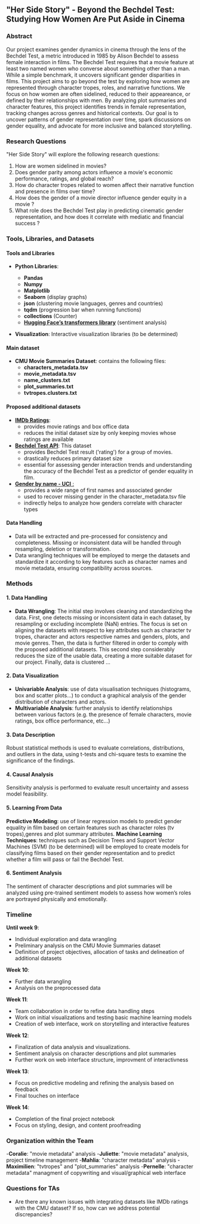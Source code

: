 ## "Her Side Story" - Beyond the Bechdel Test: Studying How Women Are Put Aside in Cinema  

### Abstract

Our project examines gender dynamics in cinema through the lens of the Bechdel Test, a metric introduced in 1985 by Alison Bechdel to assess female interaction in films. The Bechdel Test requires that a movie feature at least two named women who converse about something other than a man. While a simple benchmark, it uncovers significant gender disparities in films. This project aims to go beyond the test by exploring how women are represented through character tropes, roles, and narrative functions. We focus on how women are often sidelined, reduced to their appeareance, or defined by their relationships with men. By analyzing plot summaries and character features, this project identifies trends in female representation, tracking changes across genres and historical contexts. Our goal is to uncover patterns of gender representation over time, spark discussions on gender equality, and advocate for more inclusive and balanced storytelling.

### Research Questions

"Her Side Story" will explore the following research questions:

1. How are women sidelined in movies?
2. Does gender parity among actors influence a movie's economic performance, ratings, and global reach?
3. How do character tropes related to women affect their narrative function and presence in films over time?
4. How does the gender of a movie director influence gender equity in a movie ?
5. What role does the Bechdel Test play in predicting cinematic gender representation, and how does it correlate with mediatic and financial success ?

### Tools, Libraries, and Datasets

#### Tools and Libraries
- **Python Libraries**:
  - **Pandas**
  - **Numpy**
  - **Matplotlib**
  - **Seaborn** (display graphs)
  - **json** (clustering movie languages, genres and countries)
  - **tqdm** (progression bar when running functions)
  - **collections** (Counter)
  - [**Hugging Face’s transformers library**](https://huggingface.co/sentence-transformers/paraphrase-multilingual-MiniLM-L12-v2) (sentiment analysis)
  
- **Visualization**: Interactive visualization libraries (to be determined)

#### Main dataset
- **CMU Movie Summaries Dataset**: contains the following files:
  - **characters_metadata.tsv**  
  - **movie_metadata.tsv**  
  - **name_clusters.txt**  
  - **plot_summaries.txt**  
  - **tvtropes.clusters.txt**  

#### Proposed additional datasets
- [**IMDb Ratings**](https://datasets.imdbws.com/):
  - provides movie ratings and box office data
  - reduces the initial dataset size by only keeping movies whose ratings are available
- [**Bechdel Test API**](https://bechdeltest.com/api/v1/doc): This dataset
  - provides Bechdel Test result ('rating') for a group of movies.
  - drastically reduces primary dataset size
  - essential for assessing gender interaction trends and understanding the accuracy of the Bechdel Test as a predictor of gender equality in film.
- [**Gender by name - UCI** :](https://archive.ics.uci.edu/dataset/591/gender+by+name)
  - provides a wide range of first names and associated gender
  - used to recover missing gender in the character_metadata.tsv file
  - indirectly helps to analyze how genders correlate with character types

#### Data Handling
- Data will be extracted and pre-processed for consistency and completeness. Missing or inconsistent data will be handled through resampling, deletion or transformation.
- Data wrangling techniques will be employed to merge the datasets and standardize it according to key features such as character names and movie metadata, ensuring compatibility across sources.

### Methods

#### 1. Data Handling
- **Data Wrangling**: The initial step involves cleaning and standardizing the data. First, one detects missing or inconsistent data in each dataset, by resampling or excluding incomplete (NaN) entries. The focus is set on aligning the datasets with respect to key attributes such as character tv tropes, character and actors respective names and genders, plots, and movie genres. Then, the data is further filtered in order to comply with the proposed additional datasets. This second step considerably reduces the size of the usable data, creating a more suitable dataset for our project. Finally, data is clustered ...

#### 2. Data Visualization
- **Univariable Analysis**: use of data visualisation techniques (histograms, box and scatter plots...) to conduct a graphical analysis of the gender distribution of characters and actors.
- **Multivariable Analysis**: further analysis to identify relationships between various factors (e.g. the presence of female characters, movie ratings, box office performance, etc...)

#### 3. Data Description
Robust statistical methods is used to evaluate correlations, distributions, and outliers in the data, using t-tests and chi-square tests to examine the significance of the findings.

#### 4. Causal Analysis
Sensitivity analysis is performed to evaluate result uncertainty and assess model feasibility.

#### 5. Learning From Data
**Predictive Modeling**: use of linear regression models to predict gender equality in film based on certain features such as character roles (tv tropes),genres and plot summary attributes.
**Machine Learning Techniques**: techniques such as Decision Trees and Support Vector Machines (SVM) (to be determined) will be employed to create models for classifying films based on their gender representation and to predict whether a film will pass or fail the Bechdel Test.

#### 6. Sentiment Analysis
The sentiment of character descriptions and plot summaries will be analyzed using pre-trained sentiment models to assess how women’s roles are portrayed physically and emotionally.

### Timeline

**Until week 9**:
  - Individual exploration and data wrangling
  - Preliminary analysis on the CMU Movie Summaries dataset
  - Definition of project objectives, allocation of tasks and delineation of additional datasets

**Week 10**:  
  - Further data wrangling
  - Analysis on the preprocessed data

**Week 11**:  
  - Team collaboration in order to refine data handling steps
  - Work on initial visualizations and testing basic machine learning models
  - Creation of web interface, work on storytelling and interactive features

**Week 12**:  
  - Finalization of data analysis and visualizations.
  - Sentiment analysis on character descriptions and plot summaries
  - Further work on web interface structure, improvment of interactivness 

**Week 13**:  
  - Focus on predictive modeling and refining the analysis based on feedback
  - Final touches on interface

**Week 14**:  
  - Completion of the final project notebook
  - Focus on styling, design, and content proofreading

### Organization within the Team

-**Coralie**: "movie metadata" analysis
-**Juliette**: "movie metadata" analysis, project timeline management 
-**Mahlia**: "character metadata" analysis
-**Maximilien**: "tvtropes" and "plot_summaries" analysis
-**Pernelle**: "character metadata" managment of copywriting and visual/graphical web interface

### Questions for TAs

- Are there any known issues with integrating datasets like IMDb ratings with the CMU dataset? If so, how can we address potential discrepancies?
